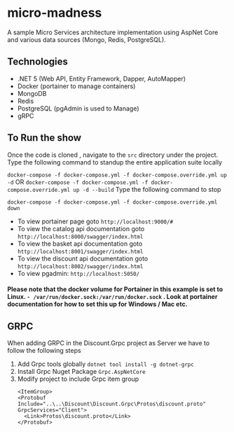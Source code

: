 # micro-madness

A sample Micro Services architecture implementation using AspNet Core and various data sources (Mongo, Redis, PostgreSQL). 

## Technologies

- .NET 5 (Web API, Entity Framework, Dapper, AutoMapper)
- Docker  (portainer to manage containers)
- MongoDB
- Redis
- PostgreSQL (pgAdmin is used to Manage)
- gRPC

## To Run the show

Once the code is cloned , navigate to the `src` directory under the project.
Type the following command to standup the entire application suite locally

`docker-compose -f docker-compose.yml -f docker-compose.override.yml up -d`
OR
`docker-compose -f docker-compose.yml -f docker-compose.override.yml up -d --build`
Type the following command to stop

`docker-compose -f docker-compose.yml -f docker-compose.override.yml down`

* To view portainer page goto `http://localhost:9000/#`
* To view the catalog api documentation goto `http://localhost:8000/swagger/index.html`
* To view the basket api documentation goto `http://localhost:8001/swagger/index.html`
* To view the discount api documentation goto `http://localhost:8002/swagger/index.html`
* To view pgadmin: `http://localhost:5050/`


#### Please note that the docker volume for Portainer in this example is set to Linux. `- /var/run/docker.sock:/var/run/docker.sock` . Look at portainer documentation for how to set this up for Windows / Mac etc.


## GRPC 
When adding GRPC in the Discount.Grpc project as Server we have to follow the following steps

1. Add Grpc tools globally `dotnet tool install -g dotnet-grpc`
2. Install Grpc Nuget Package `Grpc.AspNetCore`
3. Modify project to include Grpc item group
    ```
    <ItemGroup>
    <Protobuf Include="..\..\Discount\Discount.Grpc\Protos\discount.proto" GrpcServices="Client">
      <Link>Protos\discount.proto</Link>
    </Protobuf>
    ```